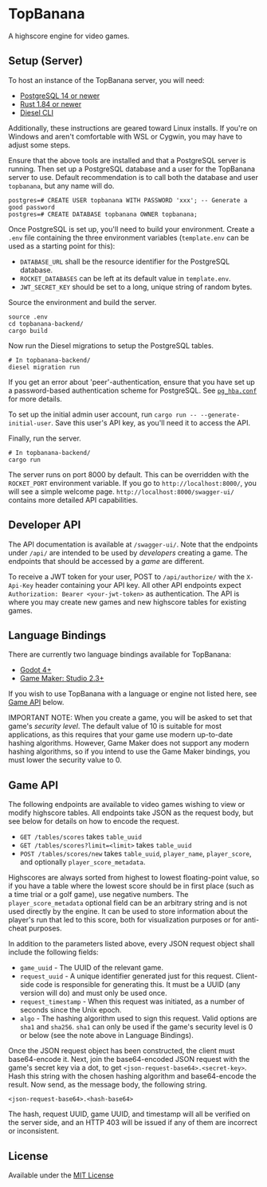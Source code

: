 
# TopBanana

A highscore engine for video games.

## Setup (Server)

To host an instance of the TopBanana server, you will need:

* [PostgreSQL 14 or newer](https://www.postgresql.org/download/)
* [Rust 1.84 or newer](https://www.rust-lang.org/tools/install)
* [Diesel CLI](https://diesel.rs/guides/getting-started.html)

Additionally, these instructions are geared toward Linux installs. If
you're on Windows and aren't comfortable with WSL or Cygwin, you may
have to adjust some steps.

Ensure that the above tools are installed and that a PostgreSQL server
is running. Then set up a PostgreSQL database and a user for the
TopBanana server to use. Default recommendation is to call both the
database and user `topbanana`, but any name will do.

```
postgres=# CREATE USER topbanana WITH PASSWORD 'xxx'; -- Generate a good password
postgres=# CREATE DATABASE topbanana OWNER topbanana;
```

Once PostgreSQL is set up, you'll need to build your environment.
Create a `.env` file containing the three environment variables
(`template.env` can be used as a starting point for this):

* `DATABASE_URL` shall be the resource identifier for the PostgreSQL database.
* `ROCKET_DATABASES` can be left at its default value in `template.env`.
* `JWT_SECRET_KEY` should be set to a long, unique string of random bytes.

Source the environment and build the server.

```
source .env
cd topbanana-backend/
cargo build
```

Now run the Diesel migrations to setup the PostgreSQL tables.

```
# In topbanana-backend/
diesel migration run
```

If you get an error about 'peer'-authentication, ensure that you have
set up a password-based authentication scheme for PostgreSQL. See
[`pg_hba.conf`](https://www.postgresql.org/docs/current/auth-pg-hba-conf.html)
for more details.

To set up the initial admin user account, run `cargo run --
--generate-initial-user`. Save this user's API key, as you'll need it
to access the API.

Finally, run the server.

```
# In topbanana-backend/
cargo run
```

The server runs on port 8000 by default. This can be overridden with
the `ROCKET_PORT` environment variable. If you go to
`http://localhost:8000/`, you will see a simple welcome page.
`http://localhost:8000/swagger-ui/` contains more detailed API
capabilities.

## Developer API

The API documentation is available at `/swagger-ui/`. Note that the
endpoints under `/api/` are intended to be used by *developers*
creating a game. The endpoints that should be accessed by a *game* are
different.

To receive a JWT token for your user, POST to `/api/authorize/` with
the `X-Api-Key` header containing your API key. All other API
endpoints expect `Authorization: Bearer <your-jwt-token>` as
authentication. The API is where you may create new games and new
highscore tables for existing games.

## Language Bindings

There are currently two language bindings available for TopBanana:

* [Godot 4+](bindings-godot/)
* [Game Maker: Studio 2.3+](bindings-gamemaker/)

If you wish to use TopBanana with a language or engine not listed
here, see [Game API](#game-api) below.

IMPORTANT NOTE: When you create a game, you will be asked to set that
game's *security level*. The default value of 10 is suitable for most
applications, as this requires that your game use modern up-to-date
hashing algorithms. However, Game Maker does not support any modern
hashing algorithms, so if you intend to use the Game Maker bindings,
you must lower the security value to 0.

## Game API

The following endpoints are available to video games wishing to view
or modify highscore tables. All endpoints take JSON as the request
body, but see below for details on how to encode the request.

* `GET /tables/scores` takes `table_uuid`
* `GET /tables/scores?limit=<limit>` takes `table_uuid`
* `POST /tables/scores/new` takes `table_uuid`, `player_name`,
  `player_score`, and optionally `player_score_metadata`.

Highscores are always sorted from highest to lowest floating-point
value, so if you have a table where the lowest score should be in
first place (such as a time trial or a golf game), use negative
numbers. The `player_score_metadata` optional field can be an
arbitrary string and is not used directly by the engine. It can be
used to store information about the player's run that led to this
score, both for visualization purposes or for anti-cheat purposes.

In addition to the parameters listed above, every JSON request object
shall include the following fields:
* `game_uuid` - The UUID of the relevant game.
* `request_uuid` - A unique identifier generated just for this
  request. Client-side code is responsible for generating this. It
  must be a UUID (any version will do) and must only be used once.
* `request_timestamp` - When this request was initiated, as a number
  of seconds since the Unix epoch.
* `algo` - The hashing algorithm used to sign this request. Valid
  options are `sha1` and `sha256`. `sha1` can only be used if the
  game's security level is 0 or below (see the note above in Language
  Bindings).

Once the JSON request object has been constructed, the client must
base64-encode it. Next, join the base64-encoded JSON request with the
game's secret key via a dot, to get
`<json-request-base64>.<secret-key>`. Hash this string with the chosen
hashing algorithm and base64-encode the result. Now send, as the
message body, the following string.

```
<json-request-base64>.<hash-base64>
```

The hash, request UUID, game UUID, and timestamp will all be verified
on the server side, and an HTTP 403 will be issued if any of them are
incorrect or inconsistent.

## License

Available under the [MIT License](LICENSE)
